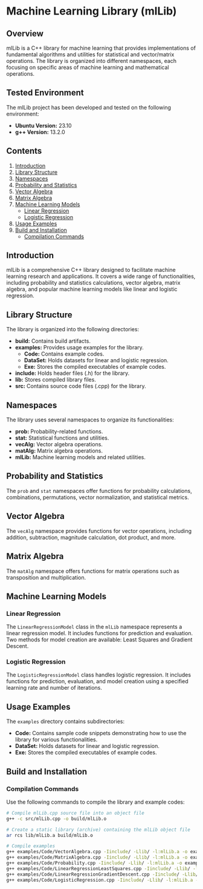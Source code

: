 # Machine Learning Library (mlLib)

## Overview

mlLib is a C++ library for machine learning that provides implementations of fundamental algorithms and utilities for statistical and vector/matrix operations. The library is organized into different namespaces, each focusing on specific areas of machine learning and mathematical operations.

## Tested Environment

The mlLib project has been developed and tested on the following environment:

- **Ubuntu Version:** 23.10
- **g++ Version:** 13.2.0


## Contents

1. [Introduction](#introduction)
2. [Library Structure](#library-structure)
3. [Namespaces](#namespaces)
4. [Probability and Statistics](#probability-and-statistics)
5. [Vector Algebra](#vector-algebra)
6. [Matrix Algebra](#matrix-algebra)
7. [Machine Learning Models](#machine-learning-models)
    - [Linear Regression](#linear-regression)
    - [Logistic Regression](#logistic-regression)
8. [Usage Examples](#usage-examples)
9. [Build and Installation](#build-and-installation)
    - [Compilation Commands](#compilation-commands)

## Introduction

mlLib is a comprehensive C++ library designed to facilitate machine learning research and applications. It covers a wide range of functionalities, including probability and statistics calculations, vector algebra, matrix algebra, and popular machine learning models like linear and logistic regression.

## Library Structure

The library is organized into the following directories:

- **build:** Contains build artifacts.
- **examples:** Provides usage examples for the library.
  - **Code:** Contains example codes.
  - **DataSet:** Holds datasets for linear and logistic regression.
  - **Exe:** Stores the compiled executables of example codes.
- **include:** Holds header files (.h) for the library.
- **lib:** Stores compiled library files.
- **src:** Contains source code files (.cpp) for the library.

## Namespaces

The library uses several namespaces to organize its functionalities:

- **prob:** Probability-related functions.
- **stat:** Statistical functions and utilities.
- **vecAlg:** Vector algebra operations.
- **matAlg:** Matrix algebra operations.
- **mlLib:** Machine learning models and related utilities.

## Probability and Statistics

The `prob` and `stat` namespaces offer functions for probability calculations, combinations, permutations, vector normalization, and statistical metrics.

## Vector Algebra

The `vecAlg` namespace provides functions for vector operations, including addition, subtraction, magnitude calculation, dot product, and more.

## Matrix Algebra

The `matAlg` namespace offers functions for matrix operations such as transposition and multiplication.

## Machine Learning Models

### Linear Regression

The `LinearRegressionModel` class in the `mlLib` namespace represents a linear regression model. It includes functions for prediction and evaluation. Two methods for model creation are available: Least Squares and Gradient Descent.

### Logistic Regression

The `LogisticRegressionModel` class handles logistic regression. It includes functions for prediction, evaluation, and model creation using a specified learning rate and number of iterations.

## Usage Examples

The `examples` directory contains subdirectories:

- **Code:** Contains sample code snippets demonstrating how to use the library for various functionalities.
- **DataSet:** Holds datasets for linear and logistic regression.
- **Exe:** Stores the compiled executables of example codes.

## Build and Installation

### Compilation Commands

Use the following commands to compile the library and example codes:

```bash
# Compile mlLib.cpp source file into an object file
g++ -c src/mlLib.cpp -o build/mlLib.o

# Create a static library (archive) containing the mlLib object file
ar rcs lib/mlLib.a build/mlLib.o

# Compile examples
g++ examples/Code/VectorAlgebra.cpp -Iinclude/ -Llib/ -l:mlLib.a -o examples/Exe/t1
g++ examples/Code/MatrixAlgebra.cpp -Iinclude/ -Llib/ -l:mlLib.a -o examples/Exe/t2
g++ examples/Code/Probability.cpp -Iinclude/ -Llib/ -l:mlLib.a -o examples/Exe/t3
g++ examples/Code/LinearRegressionLeastSquares.cpp -Iinclude/ -Llib/ -l:mlLib.a -o examples/Exe/t4
g++ examples/Code/LinearRegressionGradientDescent.cpp -Iinclude/ -Llib/ -l:mlLib.a -o examples/Exe/t5
g++ examples/Code/LogisticRegression.cpp -Iinclude/ -Llib/ -l:mlLib.a -o examples/Exe/t6

